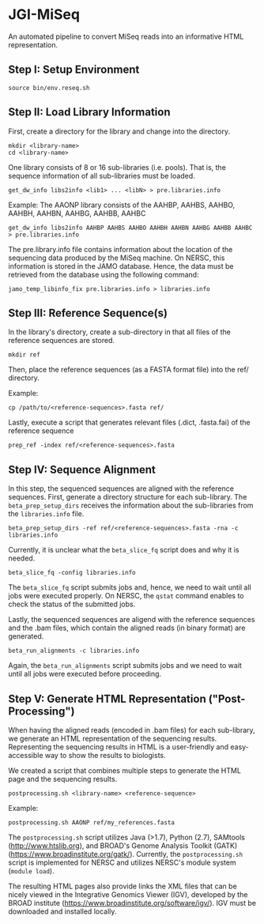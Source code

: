 # JGI-MiSeq
An automated pipeline to convert MiSeq reads into an informative HTML representation.

## Step I: Setup Environment
```
source bin/env.reseq.sh
```

## Step II: Load Library Information

First, create a directory for the library and change into the directory.

```
mkdir <library-name>
cd <library-name>
```

One library consists of 8 or 16 sub-libraries (i.e. pools). That is, the sequence information
of all sub-libraries must be loaded. 

```
get_dw_info libs2info <lib1> ... <libN> > pre.libraries.info
```

Example: The AAONP library consists of the AAHBP, AAHBS, AAHBO, AAHBH, AAHBN, AAHBG, AAHBB, AAHBC
```
get_dw_info libs2info AAHBP AAHBS AAHBO AAHBH AAHBN AAHBG AAHBB AAHBC > pre.libraries.info
```

The pre.library.info file contains information about the location of the sequencing data produced by 
the MiSeq machine. On NERSC, this information is stored in the JAMO database. Hence, the data 
must be retrieved from the database using the following command:
```
jamo_temp_libinfo_fix pre.libraries.info > libraries.info
```

## Step III: Reference Sequence(s)

In the library's directory, create a sub-directory in that all files of the reference sequences are stored.

```
mkdir ref
```

Then, place the reference sequences (as a FASTA format file) into the ref/ directory.

Example:
```
cp /path/to/<reference-sequences>.fasta ref/

```

Lastly, execute a script that generates relevant files (.dict, .fasta.fai) of the reference sequence
```
prep_ref -index ref/<reference-sequences>.fasta
```


## Step IV: Sequence Alignment

In this step, the sequenced sequences are aligned with the reference sequences. First, generate a directory 
structure for each sub-library. The ```beta_prep_setup_dirs``` receives the information about the sub-libraries 
from the ```libraries.info``` file.

```
beta_prep_setup_dirs -ref ref/<reference-sequences>.fasta -rna -c libraries.info
```

Currently, it is unclear what the ```beta_slice_fq``` script does and why it is needed.
 
```
beta_slice_fq -config libraries.info
```

The ```beta_slice_fq``` script submits jobs and, hence, we need to wait until all jobs were executed properly. 
On NERSC, the ```qstat``` command enables to check the status of the submitted jobs.

Lastly, the sequenced sequences are aligend with the reference sequences and the .bam files, which contain 
the aligned reads (in binary format) are generated. 
 
```
beta_run_alignments -c libraries.info
```

Again, the ```beta_run_alignments``` script submits jobs and we need to wait until all jobs were executed 
before proceeding.

## Step V: Generate HTML Representation ("Post-Processing")

When having the aligned reads (encoded in .bam files) for each sub-library, we generate an HTML representation 
of the sequencing results. Representing the sequencing results in HTML is a user-friendly and easy-accessible 
way to show the results to biologists.

We created a script that combines multiple steps to generate the HTML page and the sequencing results. 

```
postprocessing.sh <library-name> <reference-sequence>
```

Example:
```
postprocessing.sh AAONP ref/my_references.fasta
```

The ```postprocessing.sh``` script utilizes Java (>1.7), Python (2.7), SAMtools (http://www.htslib.org), and BROAD's Genome Analysis Toolkit (GATK) (https://www.broadinstitute.org/gatk/).
Currently, the ```postprocessing.sh``` script is implemented for NERSC and utilizes NERSC's module system (```module load```). 

The resulting HTML pages also provide links the XML files that can be nicely viewed in the Integrative Genomics Viewer (IGV), developed by the BROAD institute (https://www.broadinstitute.org/software/igv/). 
IGV must be downloaded and installed locally.


  
